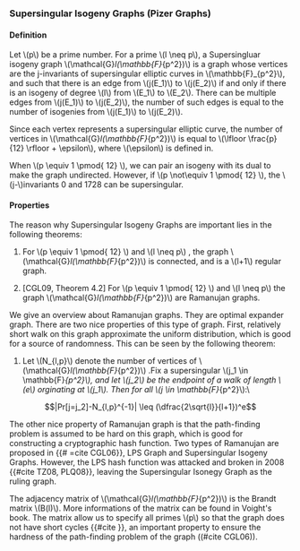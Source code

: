 ### Supersingular Isogeny Graphs (Pizer Graphs)

#### Definition

Let \\(p\\) be a prime number. For a prime \\(l \neq p\\), a Supersingluar isogeny graph  \\(\mathcal{G}_l(\mathbb{F}_{p^2})\\) is a graph whose vertices are the j-invariants of supersingular elliptic curves in \\(\mathbb{F}_{p^2}\\), and such that there is an edge from \\(j(E_1)\\) to \\(j(E_2)\\) if and only if there is an isogeny of degree \\(l\\) from \\(E_1\\) to \\(E_2\\). There can be multiple edges from \\(j(E_1)\\) to \\(j(E_2)\\), the number of such edges is equal to the number of isogenies from  \\(j(E_1)\\)  to \\(j(E_2)\\).

Since each vertex represents a supersingular elliptic curve, the number of vertices in \\(\mathcal{G}_l(\mathbb{F}_{p^2})\\) is equal to \\(\lfloor \frac{p}{12} \rfloor + \epsilon\\), where \\(\epsilon\\) is defined in.

When \\(p \equiv 1 \pmod{ 12} \\), we can pair an isogeny with its dual to make the graph undirected. However, if \\(p \not\equiv 1 \pmod{ 12} \\), the \\(j-\\)invariants 0 and 1728 can be supersingular.

#### Properties

The reason why Supersingular Isogeny Graphs are important lies in the following theorems:

1. For \\(p \equiv 1 \pmod{ 12} \\) and \\(l \neq p\\) , the graph \\(\mathcal{G}_l(\mathbb{F}_{p^2})\\) is connected, and is a \\(l+1\\) regular graph.

1. [CGL09, Theorem 4.2] For \\(p \equiv 1 \pmod{ 12} \\) and \\(l \neq p\\) the graph  \\(\mathcal{G}_l(\mathbb{F}_{p^2})\\) are Ramanujan graphs.

We give an overview about Ramanujan graphs. They are optimal expander graph. There are two nice properties of this type of graph. First, relatively short walk on this graph approximate the uniform distribution, which is good for a source of randomness. This can be seen by the following theorem:

1. Let \\(N_{l,p}\\) denote the number of vertices of \\(\mathcal{G}_l(\mathbb{F}_{p^2})\\) .Fix a supersingular \\(j_1 \in \mathbb{F}_{p^2}\\), and let \\(j_2\\) be the endpoint of a walk of length \\(e\\) orginating at \\(j_1\\). Then for all \\(j \in \mathbb{F}_{p^2}\\):\\

$$|Pr[j=j_2]-N_{l,p}^{-1}| \leq (\dfrac{2\sqrt{l}}{l+1})^e$$

The other nice property of Ramanujan graph is that the path-finding problem is assumed to be hard on this graph, which is good for constructing a cryptographic hash function. Two types of Ramanujan are proposed in {{# =cite CGL06}}, LPS Graph and Supersingular Isogeny Graphs. However, the LPS hash function was attacked and broken in 2008 {{#cite TZ08, PLQ08}}, leaving the Supersingular Isonegy Graph as the ruling graph. 

The adjacency matrix of \\(\mathcal{G}_l(\mathbb{F}_{p^2})\\) is the Brandt matrix \\(B(l)\\). More informations of the matrix can be found in Voight's book. The matrix allow us to specify all primes \\(p\\) so that the graph does not have short cycles {{#cite }}, an important property to ensure the hardness of the path-finding problem of the graph ((#cite CGL06)).

